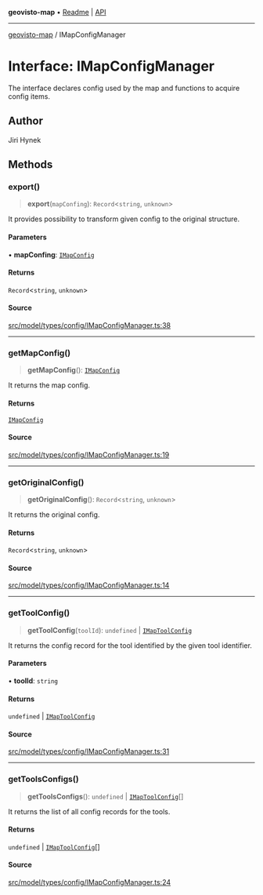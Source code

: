 **geovisto-map** • [Readme](../README.md) \| [API](../globals.md)

***

[geovisto-map](../README.md) / IMapConfigManager

# Interface: IMapConfigManager

The interface declares config used by the map and functions to acquire config items.

## Author

Jiri Hynek

## Methods

### export()

> **export**(`mapConfing`): `Record`\<`string`, `unknown`\>

It provides possibility to transform given config to the original structure.

#### Parameters

• **mapConfing**: [`IMapConfig`](../type-aliases/IMapConfig.md)

#### Returns

`Record`\<`string`, `unknown`\>

#### Source

[src/model/types/config/IMapConfigManager.ts:38](https://github.com/geovisto/geovisto-map/blob/e22d774889dbc28cc1ec62933ecf6bab6690f172/src/model/types/config/IMapConfigManager.ts#L38)

***

### getMapConfig()

> **getMapConfig**(): [`IMapConfig`](../type-aliases/IMapConfig.md)

It returns the map config.

#### Returns

[`IMapConfig`](../type-aliases/IMapConfig.md)

#### Source

[src/model/types/config/IMapConfigManager.ts:19](https://github.com/geovisto/geovisto-map/blob/e22d774889dbc28cc1ec62933ecf6bab6690f172/src/model/types/config/IMapConfigManager.ts#L19)

***

### getOriginalConfig()

> **getOriginalConfig**(): `Record`\<`string`, `unknown`\>

It returns the original config.

#### Returns

`Record`\<`string`, `unknown`\>

#### Source

[src/model/types/config/IMapConfigManager.ts:14](https://github.com/geovisto/geovisto-map/blob/e22d774889dbc28cc1ec62933ecf6bab6690f172/src/model/types/config/IMapConfigManager.ts#L14)

***

### getToolConfig()

> **getToolConfig**(`toolId`): `undefined` \| [`IMapToolConfig`](../type-aliases/IMapToolConfig.md)

It returns the config record for the tool identified by the given tool identifier.

#### Parameters

• **toolId**: `string`

#### Returns

`undefined` \| [`IMapToolConfig`](../type-aliases/IMapToolConfig.md)

#### Source

[src/model/types/config/IMapConfigManager.ts:31](https://github.com/geovisto/geovisto-map/blob/e22d774889dbc28cc1ec62933ecf6bab6690f172/src/model/types/config/IMapConfigManager.ts#L31)

***

### getToolsConfigs()

> **getToolsConfigs**(): `undefined` \| [`IMapToolConfig`](../type-aliases/IMapToolConfig.md)[]

It returns the list of all config records for the tools.

#### Returns

`undefined` \| [`IMapToolConfig`](../type-aliases/IMapToolConfig.md)[]

#### Source

[src/model/types/config/IMapConfigManager.ts:24](https://github.com/geovisto/geovisto-map/blob/e22d774889dbc28cc1ec62933ecf6bab6690f172/src/model/types/config/IMapConfigManager.ts#L24)
